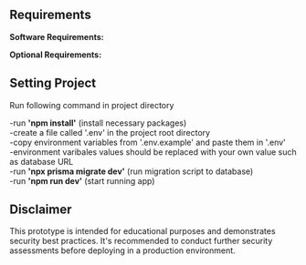 ## Requirements
__Software Requirements:__



__Optional Requirements:__



## Setting Project

Run following command in project directory

-run __'npm install'__ (install necessary packages)  
-create a file called '.env' in the project root directory  
-copy environment variables from '.env.example' and paste them in '.env'  
-environment varibales values should be replaced with your own value such as database URL  
-run __'npx prisma migrate dev'__ (run migration script to database)  
-run __'npm run dev'__ (start running app)  

## Disclaimer

This prototype is intended for educational purposes and demonstrates security best practices. It's recommended to conduct further security assessments before deploying in a production environment. 
